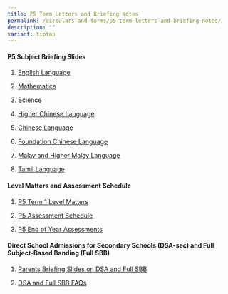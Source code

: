 ```yaml
---
title: P5 Term Letters and Briefing Notes
permalink: /circulars-and-forms/p5-term-letters-and-briefing-notes/
description: ""
variant: tiptap
---
```

<h4>P5 Subject Briefing Slides</h4>
<ol data-tight="true" class="tight">
<li>
<p><a href="/files/2025_P5_English_Language_Briefing.pdf" rel="noopener noreferrer nofollow" target="_blank">English Language</a>
</p>
</li>
<li>
<p><a href="/files/2025_P5_Math_Briefing_Slides_to_Parents____upd_27_Jan_.pdf" rel="noopener nofollow" target="_blank">Mathematics</a>
</p>
</li>
<li>
<p><a href="/files/P5_Science_Matters.pdf" rel="noopener noreferrer nofollow" target="_blank">Science</a>
</p>
</li>
<li>
<p><a href="/files/2025_P5_HCL_Briefing_slides_to_Parents.pdf" rel="noopener noreferrer nofollow" target="_blank">Higher Chinese Language</a>
</p>
</li>
<li>
<p><a href="/files/P5_CL_Briefing_Slides_to_Parents.pdf" rel="noopener noreferrer nofollow" target="_blank">Chinese Language</a>
</p>
</li>
<li>
<p><a href="/files/2025_P5_FCL_Briefing_Slides_to_Parents.pdf" rel="noopener noreferrer nofollow" target="_blank">Foundation Chinese Language</a>
</p>
</li>
<li>
<p><a href="/files/P5_ML___HML_Briefing_Slides_to_Parents.pdf" rel="noopener noreferrer nofollow" target="_blank">Malay and Higher Malay Language</a>
</p>
</li>
<li>
<p><a href="/files/P5_Tamil_Lang.pdf" rel="noopener noreferrer nofollow" target="_blank">Tamil Language</a>
</p>
<p></p>
</li>
</ol>
<h4>Level Matters and Assessment Schedule</h4>
<ol data-tight="true" class="tight">
<li>
<p><a href="/files/2025_P5_Term_1_Level_Matters.pdf" rel="noopener noreferrer nofollow" target="_blank">P5 Term 1 Level Matters</a>
</p>
</li>
<li>
<p><a href="/files/P5_Assessment_Schedule__Terms_1___3___Mainstream_students_only_.pdf" rel="noopener noreferrer nofollow" target="_blank">P5 Assessment Schedule</a>
</p>
</li>
<li>
<p><a href="/files/2025_P5_End_of_Year_Assessments.pdf" rel="noopener nofollow" target="_blank">P5 End of Year Assessments</a>
</p>
</li>
</ol>
<h4>Direct School Admissions for Secondary Schools (DSA-sec) and Full Subject-Based Banding (Full SBB)</h4>
<ol data-tight="true" class="tight">
<li>
<p><a href="/files/Parents_Briefing_Slides_on_DSA_and_Full_SBB.pdf" rel="noopener nofollow" target="_blank">Parents Briefing Slides on DSA and Full SBB</a>
</p>
</li>
<li>
<p><a href="/files/DSA_and_Full_SBB_FAQs.pdf" rel="noopener nofollow" target="_blank">DSA and Full SBB FAQs</a>
</p>
</li>
</ol>
<p></p>
